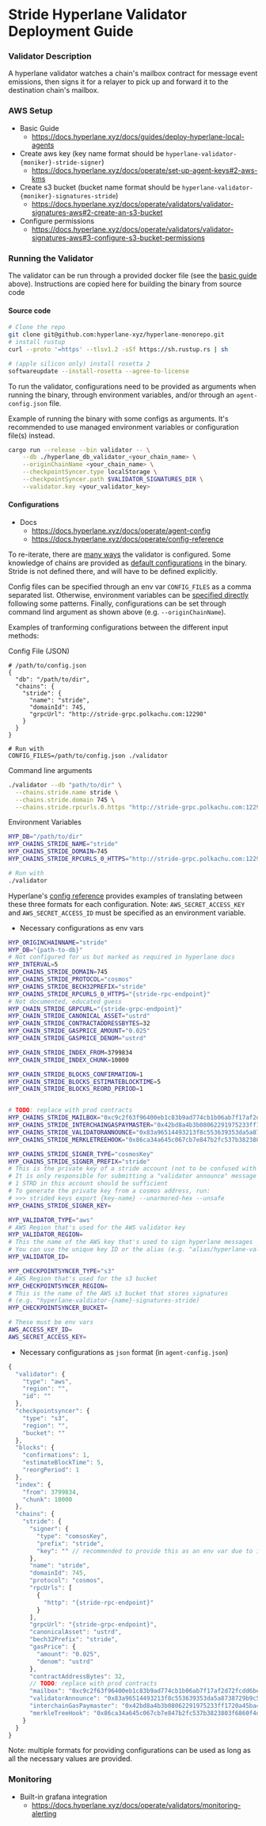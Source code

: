 # Stride Hyperlane Validator Deployment Guide
### Validator Description
A hyperlane validator watches a chain's mailbox contract for message event emissions, then signs it for a relayer to pick up and forward it to the destination chain's mailbox.


### AWS Setup
* Basic Guide
    * https://docs.hyperlane.xyz/docs/guides/deploy-hyperlane-local-agents
* Create aws key (key name format should be `hyperlane-validator-{moniker}-stride-signer`)
    * https://docs.hyperlane.xyz/docs/operate/set-up-agent-keys#2-aws-kms
* Create s3 bucket (bucket name format should be `hyperlane-validator-{moniker}-signatures-stride`)
    * https://docs.hyperlane.xyz/docs/operate/validators/validator-signatures-aws#2-create-an-s3-bucket
* Configure permissions
    * https://docs.hyperlane.xyz/docs/operate/validators/validator-signatures-aws#3-configure-s3-bucket-permissions

### Running the Validator
The validator can be run through a provided docker file (see the [basic guide](https://docs.hyperlane.xyz/docs/guides/deploy-hyperlane-local-agents) above). Instructions are copied here for building the binary from source code

#### Source code
```bash
# Clone the repo
git clone git@github.com:hyperlane-xyz/hyperlane-monorepo.git
# install rustup
curl --proto '=https' --tlsv1.2 -sSf https://sh.rustup.rs | sh

# (apple silicon only) install rosetta 2
softwareupdate --install-rosetta --agree-to-license
```
To run the validator, configurations need to be provided as arguments when running the binary, through environment variables, and/or through an `agent-config.json` file.

Example of running the binary with some configs as arguments. It's recommended to use managed environment variables or configuration file(s) instead.
```bash
cargo run --release --bin validator -- \
    --db ./hyperlane_db_validator_<your_chain_name> \
    --originChainName <your_chain_name> \
    --checkpointSyncer.type localStorage \
    --checkpointSyncer.path $VALIDATOR_SIGNATURES_DIR \
    --validator.key <your_validator_key>
```


#### Configurations
* Docs
    * https://docs.hyperlane.xyz/docs/operate/agent-config
    * https://docs.hyperlane.xyz/docs/operate/config-reference

To re-iterate, there are [many ways](https://github.com/hyperlane-xyz/hyperlane-monorepo/tree/main/rust/config) the validator is configured. Some knowledge of chains are provided as [default configurations](https://github.com/hyperlane-xyz/hyperlane-monorepo/tree/main/rust/config) in the binary. Stride is not defined there, and will have to be defined explicitly.

Config files can be specified through an env var `CONFIG_FILES` as a comma separated list. Otherwise, environment variables can be [specified directly](https://docs.hyperlane.xyz/docs/operate/config-reference) following some patterns. Finally, configurations can be set through command lind argument as shown above (e.g. `--originChainName`).

Examples of tranforming configurations between the different input methods:

Config File (JSON)
```json5
# /path/to/config.json
{
  "db": "/path/to/dir",
  "chains": {
    "stride": { 
      "name": "stride",
      "domainId": 745,
      "grpcUrl": "http://stride-grpc.polkachu.com:12290"
    } 
  }
}

# Run with
CONFIG_FILES=/path/to/config.json ./validator
```
Command line arguments
```bash
./validator --db "path/to/dir" \
  --chains.stride.name stride \
  --chains.stride.domain 745 \
  --chains.stride.rpcurls.0.https "http://stride-grpc.polkachu.com:12290"
```
Environment Variables
```bash
HYP_DB="/path/to/dir"
HYP_CHAINS_STRIDE_NAME="stride"
HYP_CHAINS_STRIDE_DOMAIN=745
HYP_CHAINS_STRIDE_RPCURLS_0_HTTPS="http://stride-grpc.polkachu.com:12290"

# Run with
./validator
```

Hyperlane's [config reference](https://docs.hyperlane.xyz/docs/operate/config-reference) provides examples of translating between these three formats for each configuration. Note: `AWS_SECRET_ACCESS_KEY` and `AWS_SECRET_ACCESS_ID` must be specified as an environment variable.


* Necessary configurations as env vars
```bash
HYP_ORIGINCHAINNAME="stride"
HYP_DB="{path-to-db}"
# Not configured for us but marked as required in hyperlane docs
HYP_INTERVAL=5
HYP_CHAINS_STRIDE_DOMAIN=745
HYP_CHAINS_STRIDE_PROTOCOL="cosmos"
HYP_CHAINS_STRIDE_BECH32PREFIX="stride"
HYP_CHAINS_STRIDE_RPCURLS_0_HTTPS="{stride-rpc-endpoint}"
# Not documented, educated guess
HYP_CHAIN_STRIDE_GRPCURL="{stride-grpc-endpoint}"
HYP_CHAIN_STRIDE_CANONICAL_ASSET="ustrd"
HYP_CHAIN_STRIDE_CONTRACTADDRESSBYTES=32
HYP_CHAIN_STRIDE_GASPRICE_AMOUNT="0.025"
HYP_CHAIN_STRIDE_GASPRICE_DENOM="ustrd"

HYP_CHAIN_STRIDE_INDEX_FROM=3799834
HYP_CHAIN_STRIDE_INDEX_CHUNK=10000

HYP_CHAIN_STRIDE_BLOCKS_CONFIRMATION=1
HYP_CHAIN_STRIDE_BLOCKS_ESTIMATEBLOCKTIME=5
HYP_CHAIN_STRIDE_BLOCKS_REORD_PERIOD=1


# TODO: replace with prod contracts
HYP_CHAINS_STRIDE_MAILBOX="0xc9c2f63f96400eb1c83b9ad774cb1b06ab7f17af2d72fcdd6be8d4910f193749"
HYP_CHAINS_STRIDE_INTERCHAINGASPAYMASTER="0x42bd8a4b3b08062291975233ff1720a45ba43ceda0d9c865d2e07379dcad17b2"
HYP_CHAINS_STRIDE_VALIDATORANNOUNCE="0x83a96514493213f8c553639353da5a8738729b9c546f324c3b5a2b1d59474b0a"
HYP_CHAINS_STRIDE_MERKLETREEHOOK="0x86ca34a645c067cb7e847b2fc537b3823803f6860f4dd4779a997c30085a59dc"

HYP_CHAINS_STRIDE_SIGNER_TYPE="cosmosKey"
HYP_CHAINS_STRIDE_SIGNER_PREFIX="stride"
# This is the private key of a stride account (not to be confused with the AWS validator key that signs hyperlane messages)
# It is only responsible for submitting a "validator announce" message when registering the validator
# 1 STRD in this account should be sufficient
# To generate the private key from a cosmos address, run:
# >>> strided keys export {key-name} --unarmored-hex --unsafe
HYP_CHAINS_STRIDE_SIGNER_KEY=

HYP_VALIDATOR_TYPE="aws"
# AWS Region that's used for the AWS validator key
HYP_VALIDATOR_REGION=
# This the name of the AWS key that's used to sign hyperlane messages
# You can use the unique key ID or the alias (e.g. "alias/hyperlane-validator-{name}-stride-signer")
HYP_VALIDATOR_ID=

HYP_CHECKPOINTSYNCER_TYPE="s3"
# AWS Region that's used for the s3 bucket
HYP_CHECKPOINTSYNCER_REGION=
# This is the name of the AWS s3 bucket that stores signatures
# (e.g. "hyperlane-valdiator-{name}-signatures-stride)
HYP_CHECKPOINTSYNCER_BUCKET=

# These must be env vars
AWS_ACCESS_KEY_ID=
AWS_SECRET_ACCESS_KEY=
```

* Necessary configurations as `json` format (in `agent-config.json`)
```js
{
  "validator": {
    "type": "aws",
    "region": "",
    "id": ""
  },
  "checkpointsyncer": {
    "type": "s3",
    "region": "",
    "bucket": ""
  },
  "blocks": {
    "confirmations": 1,
    "estimateBlockTime": 5,
    "reorgPeriod": 1
  },
  "index": {
    "from": 3799834,
    "chunk": 10000
  },
  "chains": {
    "stride": {
      "signer": {
        "type": "comsosKey",
        "prefix": "stride",
        "key": "" // recommended to provide this as an env var due to its sensitivity (see above)
      },
      "name": "stride",
      "domainId": 745,
      "protocol": "cosmos",
      "rpcUrls": [
        {
          "http": "{stride-rpc-endpoint}"
        }
      ],
      "grpcUrl": "{stride-grpc-endpoint}",
      "canonicalAsset": "ustrd",
      "bech32Prefix": "stride",
      "gasPrice": {
        "amount": "0.025",
        "denom": "ustrd"
      },
      "contractAddressBytes": 32,
      // TODO: replace with prod contracts
      "mailbox": "0xc9c2f63f96400eb1c83b9ad774cb1b06ab7f17af2d72fcdd6be8d4910f193749",
      "validatorAnnounce": "0x83a96514493213f8c553639353da5a8738729b9c546f324c3b5a2b1d59474b0a",
      "interchainGasPaymaster": "0x42bd8a4b3b08062291975233ff1720a45ba43ceda0d9c865d2e07379dcad17b2",
      "merkleTreeHook": "0x86ca34a645c067cb7e847b2fc537b3823803f6860f4dd4779a997c30085a59dc"
    }
  }
}
```
Note: multiple formats for providing configurations can be used as long as all the necessary values are provided. 


### Monitoring
* Built-in grafana integration
    * https://docs.hyperlane.xyz/docs/operate/validators/monitoring-alerting